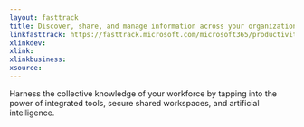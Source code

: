 ```yaml
---
layout: fasttrack
title: Discover, share, and manage information across your organization
linkfasttrack: https://fasttrack.microsoft.com/microsoft365/productivitylibrary/Discover-share-and-manage-information-across-your-organization 
xlinkdev: 
xlink: 
xlinkbusiness: 
xsource: 
---
```

Harness the collective knowledge of your workforce by tapping into the power of integrated tools, secure shared workspaces, and artificial intelligence.